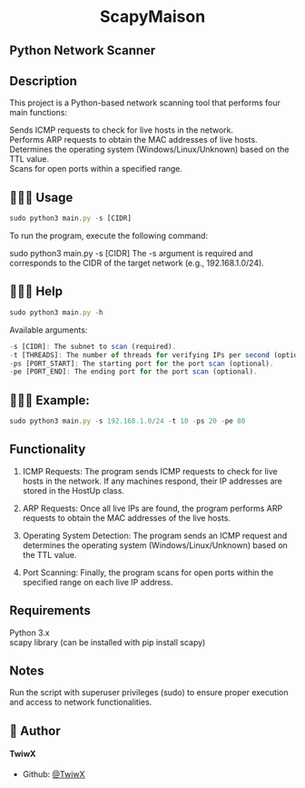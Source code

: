 # <p align="center">ScapyMaison</p>
  
## **Python Network Scanner**

## **Description**

This project is a Python-based network scanning tool that performs four main functions:

Sends ICMP requests to check for live hosts in the network.  
Performs ARP requests to obtain the MAC addresses of live hosts.  
Determines the operating system (Windows/Linux/Unknown) based on the TTL value.  
Scans for open ports within a specified range.  


## 🧑🏻‍💻 Usage
```js
sudo python3 main.py -s [CIDR]
```
To run the program, execute the following command:


sudo python3 main.py -s [CIDR]
The -s argument is required and corresponds to the CIDR of the target network (e.g., 192.168.1.0/24).



## 🧑🏻‍💻 Help
```js
sudo python3 main.py -h
```

Available arguments:

```js
-s [CIDR]: The subnet to scan (required).  
-t [THREADS]: The number of threads for verifying IPs per second (optional).  
-ps [PORT_START]: The starting port for the port scan (optional).  
-pe [PORT_END]: The ending port for the port scan (optional).  
```
        
## 🧑🏻‍💻 Example:
```js
sudo python3 main.py -s 192.168.1.0/24 -t 10 -ps 20 -pe 80
```
        


## **Functionality**  

1. ICMP  Requests: The program sends ICMP requests to check for live hosts in the network. If any machines respond, their IP addresses are stored in the HostUp class.

2. ARP Requests: Once all live IPs are found, the program performs ARP requests to obtain the MAC addresses of the live hosts.

3. Operating System Detection: The program sends an ICMP request and determines the operating system (Windows/Linux/Unknown) based on the TTL value.

4. Port Scanning: Finally, the program scans for open ports within the specified range on each live IP address.

## **Requirements**

Python 3.x  
scapy library (can be installed with pip install scapy)  

## **Notes**  
Run the script with superuser privileges (sudo) to ensure proper execution and access to network functionalities.

## 🙇 Author
#### TwiwX
- Github: [@TwiwX](https://github.com/Tw1wX)
        
    
    
